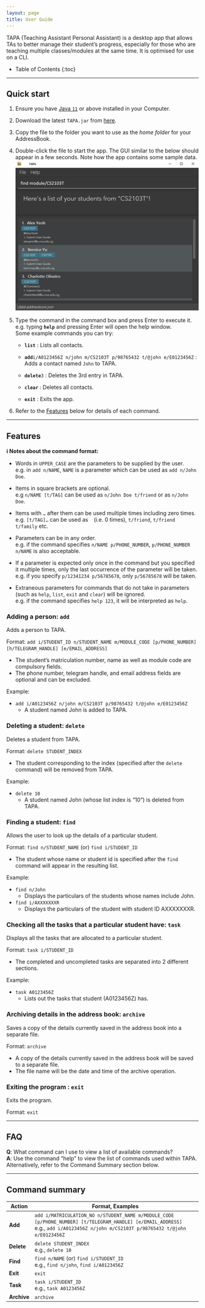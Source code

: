 ```yaml
---
layout: page
title: User Guide
---
```


TAPA (Teaching Assistant Personal Assistant) is a desktop app that allows TAs to better manage their student’s progress, 
especially for those 
who are teaching multiple classes/modules at the same time. It is optimised for use on a CLI.

* Table of Contents
{:toc}

--------------------------------------------------------------------------------------------------------------------

## Quick start

1. Ensure you have [Java `11`](https://www.oracle.com/java/technologies/downloads/#java11) or above installed in your Computer.

1. Download the latest `TAPA.jar` from [here](https://github.com/AY2122S2-CS2103T-W09-4/tp/releases).

1. Copy the file to the folder you want to use as the _home folder_ for your AddressBook.

1. Double-click the file to start the app. The GUI similar to the below should appear in a few seconds. Note how the app contains some sample data.<br>
   ![Ui](images/Ui.png)

1. Type the command in the command box and press Enter to execute it. e.g. typing **`help`** and pressing Enter will open the help window.<br>
   Some example commands you can try:

   * **`list`** : Lists all contacts.

   * **`add`**`i/A0123456Z n/john m/CS2103T p/98765432 t/@john e/E0123456Z` : Adds a contact named `John` to TAPA.

   * **`delete`**`3` : Deletes the 3rd entry in TAPA.

   * **`clear`** : Deletes all contacts.

   * **`exit`** : Exits the app.

1. Refer to the [Features](#features) below for details of each command.

--------------------------------------------------------------------------------------------------------------------

## Features

<div markdown="block" class="alert alert-info">

**:information_source: Notes about the command format:**<br>

* Words in `UPPER_CASE` are the parameters to be supplied by the user.<br>
  e.g. in `add n/NAME`, `NAME` is a parameter which can be used as `add n/John Doe`.

* Items in square brackets are optional.<br>
  e.g `n/NAME [t/TAG]` can be used as `n/John Doe t/friend` or as `n/John Doe`.

* Items with `…`​ after them can be used multiple times including zero times.<br>
  e.g. `[t/TAG]…​` can be used as ` ` (i.e. 0 times), `t/friend`, `t/friend t/family` etc.

* Parameters can be in any order.<br>
  e.g. if the command specifies `n/NAME p/PHONE_NUMBER`, `p/PHONE_NUMBER n/NAME` is also acceptable.

* If a parameter is expected only once in the command but you specified it multiple times, only the last occurrence of the parameter will be taken.<br>
  e.g. if you specify `p/12341234 p/56785678`, only `p/56785678` will be taken.

* Extraneous parameters for commands that do not take in parameters (such as `help`, `list`, `exit` and `clear`) will be ignored.<br>
  e.g. if the command specifies `help 123`, it will be interpreted as `help`.

</div>

### Adding a person: `add`

Adds a person to TAPA.

Format: `add i/STUDENT_ID n/STUDENT_NAME m/MODULE_CODE [p/PHONE_NUMBER] [h/TELEGRAM_HANDLE] [e/EMAIL_ADDRESS]​`

* The student’s matriculation number, name as well as module code are compulsory fields.
* The phone number, telegram handle, and email address fields are optional and can be excluded.

Example:
* `add i/A0123456Z n/john m/CS2103T p/98765432 t/@john e/E0123456Z`
    * A student named John is added to TAPA.

### Deleting a student: `delete`

Deletes a student from TAPA.

Format: `delete STUDENT_INDEX`

* The student corresponding to the index (specified after the `delete` command) will be removed from TAPA.

Example:
* `delete 10`
    * A student named John (whose list index is “10”) is deleted from TAPA.

### Finding a student: `find`

Allows the user to look up the details of a particular student.

Format: `find n/STUDENT_NAME` (or) `find i/STUDENT_ID`

* The student whose name or student id is specified after the `find` command will appear in the resulting list.

Example:
* `find n/John`
    * Displays the particulars of the students whose names include John.
* `find i/AXXXXXXXR`
    * Displays the particulars of the student with student ID AXXXXXXXR.

### Checking all the tasks that a particular student have: `task`

Displays all the tasks that are allocated to a particular student.

Format: `task i/STUDENT_ID`

* The completed and uncompleted tasks are separated into 2 different sections.

Example:
* `task A0123456Z`
    * Lists out the tasks that student (A0123456Z) has.
    
### Archiving details in the address book: `archive`

Saves a copy of the details currently saved in the address book into a separate file.

Format: `archive`

* A copy of the details currently saved in the address book will be saved to a separate file.
* The file name will be the date and time of the archive operation.

### Exiting the program : `exit`

Exits the program.

Format: `exit`


--------------------------------------------------------------------------------------------------------------------

## FAQ

**Q**: What command can I use to view a list of available commands?<br>
**A**: Use the command “help” to view the list of commands used within TAPA. Alternatively, refer to the Command Summary section below.

--------------------------------------------------------------------------------------------------------------------

## Command summary

Action      | Format, Examples
------------|------------------
**Add**     | `add i/MATRICULATION_NO n/STUDENT_NAME m/MODULE_CODE [p/PHONE_NUMBER] [t/TELEGRAM_HANDLE] [e/EMAIL_ADDRESS] ` <br> e.g., `add i/A0123456Z n/john m/CS2103T p/98765432 t/@john e/E0123456Z`
**Delete**    | `delete STUDENT_INDEX` <br> e.g., `delete 10`
**Find**    | `find n/NAME` (or) `find i/STUDENT_ID` <br> e.g., `find n/john`, `find i/A0123456Z`
**Exit**    | `exit`
**Task**    | `task i/STUDENT_ID` <br> e.g., `task A0123456Z`
**Archive** | `archive`



